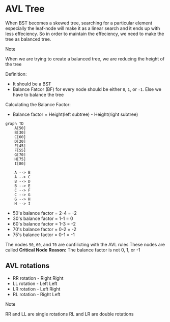 # AVL Tree

When BST becomes a skewed tree, searching for a particular element especially the leaf-node will make it as a linear search and it ends up with less effeciency. 
So in order to maintain the effeciency, we need to make the tree as balanced tree.

>[!NOTE]
>When we are trying to create a balanced tree, we are reducing the height of the tree

Definition:
* It should be a BST
* Balance Fatcor (BF) for every node should be either `0`, `1`, or `-1`. Else we have to balance the tree

Calculating the Balance Factor:
* Balance factor = Height(left subtree) - Height(right subtree)

```mermaid
graph TD
    A[50]
    B[30]
    C[60]
    D[20]
    E[45]
    F[55]
    G[70]
    H[75]
    I[80]

    A --> B
    A --> C
    B --> D
    B --> E
    C --> F
    C --> G
    G --> H
    H --> I
```

* 50's balance factor = 2-4 = -2
* 30's balance factor = 1-1 = 0
* 60's balance factor = 1-3 = -2
* 70's balance factor = 0-2 = -2
* 75's balance factor = 0-1 = -1

The nodes `50`, `60`, and `70` are confilicting with the AVL rules
These nodes are called **Critical Node**
**Reason:** The balance factor is not 0, 1, or -1


## AVL rotations

* RR rotation - Right Right
* LL rotation - Left Left
* LR rotation - Left Right
* RL rotation - Right Left

> [!NOTE]
> RR and LL are single rotations
> RL and LR are double rotations